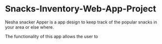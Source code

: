 # Snacks-Inventory-Web-App-Project
Nesha snacker Apper is a app design to keep track of the popular snacks in your area or else where.

The functionality of this app allows the user to 